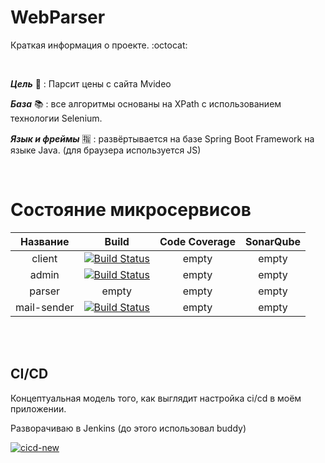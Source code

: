 # WebParser

Краткая информация о проекте. :octocat:

<br> 

***Цель*** 🎯 : Парсит цены с сайта Mvideo

***База*** 📚 : все алгоритмы основаны на XPath с использованием технологии Selenium.

***Язык и фреймы*** 🈯 : развёртывается на базе Spring Boot Framework на языке Java. (для браузера используется JS)

<br>

# Состояние микросервисов

|  Название   |                                                             Build                                                             | Code Coverage | SonarQube | 
|:-----------:|:-----------------------------------------------------------------------------------------------------------------------------:|:-------------:|:---------:|
|   client    | [![Build Status](http://51.250.69.170:8080/job/webparser-client/badge/icon)](http://51.250.69.170:8080/job/webparser-client/) |     empty     |   empty   |
|    admin    |  [![Build Status](http://51.250.69.170:8080/job/webparser-admin/badge/icon)](http://51.250.69.170:8080/job/webparser-admin/)  |     empty     |   empty   |
|   parser    |                                                             empty                                                             |     empty     |   empty   |
| mail-sender |  [![Build Status](http://51.250.69.170:8080/job/webparser-admin/badge/icon)](http://51.250.69.170:8080/job/webparser-admin/)  |     empty     |   empty   |

<br>
<br>

## CI/CD

Концептуальная модель того, как выглядит настройка ci/cd в моём приложении.

Разворачиваю в Jenkins (до этого использовал buddy)

<a href="https://ibb.co/bLznPqg"><img src="https://i.ibb.co/CvhFzN5/cicd-new.jpg" alt="cicd-new" border="0" /></a>